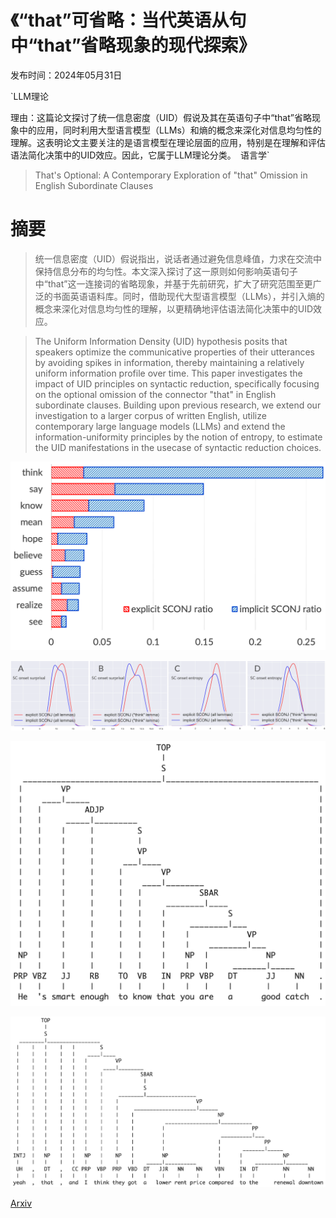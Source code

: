 # 《“that”可省略：当代英语从句中“that”省略现象的现代探索》

发布时间：2024年05月31日

`LLM理论

理由：这篇论文探讨了统一信息密度（UID）假说及其在英语句子中“that”省略现象中的应用，同时利用大型语言模型（LLMs）和熵的概念来深化对信息均匀性的理解。这表明论文主要关注的是语言模型在理论层面的应用，特别是在理解和评估语法简化决策中的UID效应。因此，它属于LLM理论分类。` `语言学`

> That's Optional: A Contemporary Exploration of "that" Omission in English Subordinate Clauses

# 摘要

> 统一信息密度（UID）假说指出，说话者通过避免信息峰值，力求在交流中保持信息分布的均匀性。本文深入探讨了这一原则如何影响英语句子中“that”这一连接词的省略现象，并基于先前研究，扩大了研究范围至更广泛的书面英语语料库。同时，借助现代大型语言模型（LLMs），并引入熵的概念来深化对信息均匀性的理解，以更精确地评估语法简化决策中的UID效应。

> The Uniform Information Density (UID) hypothesis posits that speakers optimize the communicative properties of their utterances by avoiding spikes in information, thereby maintaining a relatively uniform information profile over time. This paper investigates the impact of UID principles on syntactic reduction, specifically focusing on the optional omission of the connector "that" in English subordinate clauses. Building upon previous research, we extend our investigation to a larger corpus of written English, utilize contemporary large language models (LLMs) and extend the information-uniformity principles by the notion of entropy, to estimate the UID manifestations in the usecase of syntactic reduction choices.

![《“that”可省略：当代英语从句中“that”省略现象的现代探索》](../../../paper_images/2405.20833/lemma-frequencies-one-chart-vertical.png)

![《“that”可省略：当代英语从句中“that”省略现象的现代探索》](../../../paper_images/2405.20833/kde.sc_onset_surprisal_entropy.png)

![《“that”可省略：当代英语从句中“that”省略现象的现代探索》](../../../paper_images/2405.20833/explicit-that-parse-tree.png)

![《“that”可省略：当代英语从句中“that”省略现象的现代探索》](../../../paper_images/2405.20833/implicit-that-parse-tree.png)

[Arxiv](https://arxiv.org/abs/2405.20833)